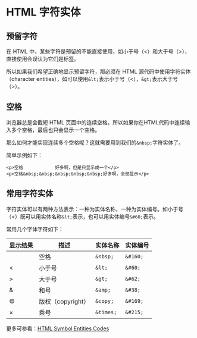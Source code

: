 # HTML 字符实体

## 预留字符

在 HTML 中，某些字符是预留的不能直接使用，如小于号（<）和大于号（>），直接使用会误认为它们是标签。

所以如果我们希望正确地显示预留字符，那必须在 HTML 源代码中使用字符实体（character entities），如可以使用`&lt;`表示小于号（<），`&gt;`表示大于号（>）。

## 空格

浏览器总是会截短 HTML 页面中的连续空格。所以如果你在HTML代码中连续输入多个空格，最后也只会显示一个空格。

那么如何才能实现连续多个空格呢？这就需要用到我们的`&nbsp;`字符实体了。

简单示例如下：

```
<p>空格            好多啊，但是只显示成一个</p>
<p>空格&nbsp;&nbsp;&nbsp;&nbsp;&nbsp;好多啊，全部显示</p>
```

## 常用字符实体

字符实体可以有两种方法表示：一种为实体名称，一种为实体编号。如小于号（<）既可以用实体名称`&lt;`表示，也可以用实体编号`&#60;`表示。

常用几个字体字符如下：

| 显示结果 | 描述              | 实体名称  | 实体编号 |
| -------- | ----------------- | --------- | -------- |
|          | 空格              | `&nbsp;`  | `&#160;` |
| <        | 小于号            | `&lt;`    | `&#60;`  |
| >        | 大于号            | `&gt;`    | `&#62;`  |
| &        | 和号              | `&amp;`   | `&#38;`  |
| ©        | 版权（copyright） | `&copy;`  | `&#169;` |
| ×        | 乘号              | `&times;` | `&#215;` |

更多可参看：[HTML Symbol Entities Codes](http://www.entitycode.com/)